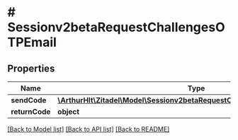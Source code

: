 # # Sessionv2betaRequestChallengesOTPEmail

## Properties

Name | Type | Description | Notes
------------ | ------------- | ------------- | -------------
**sendCode** | [**\ArthurHlt\Zitadel\Model\Sessionv2betaRequestChallengesOTPEmailSendCode**](Sessionv2betaRequestChallengesOTPEmailSendCode.md) |  | [optional]
**returnCode** | **object** |  | [optional]

[[Back to Model list]](../../README.md#models) [[Back to API list]](../../README.md#endpoints) [[Back to README]](../../README.md)
